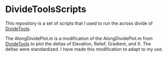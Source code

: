 # DivideToolsScripts

This repository is a set of scripts that I used to run the across divide of [DivideTools](https://github.com/amforte/DivideTools).

The AlongDividePlot.m is a modification of the AlongDividePlot.m from [DivideTools](https://github.com/amforte/DivideTools) to plot the deltas of Elevation, Relief, Gradient, and X. The deltas were standardized. I have made this modification to adapt to my use. 
